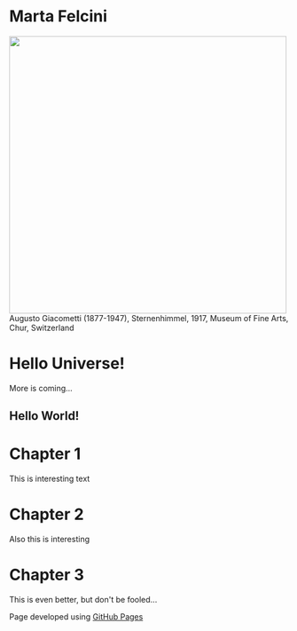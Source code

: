 # Marta Felcini
<img src="https://user-images.githubusercontent.com/39876967/188236115-a7769732-4f78-44a9-95d0-adeeb070aa02.jpg" width="500" height="500">
Augusto Giacometti (1877-1947), Sternenhimmel, 1917, Museum of Fine Arts, Chur, Switzerland​​
<!-- This content will not appear in the rendered Markdown -->

# Hello Universe!
More is coming... <h2>Hello World!</h2>
# Chapter 1
This is interesting text
# Chapter 2
Also this is interesting
# Chapter 3
This is even better, but don't be fooled...


Page developed using <a href="https://docs.github.com/en/pages/getting-started-with-github-pages/about-github-pages">GitHub Pages</a>
